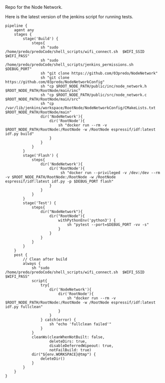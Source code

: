 Repo for the Node Network.

Here is the latest version of the jenkins script for running tests.

    pipeline {
        agent any
        stages {
            stage('Build') {
                steps{
                    sh "sudo /home/predo/predoCode/shell_scripts/wifi_connect.sh  $WIFI_SSID $WIFI_PASS"
                    sh "sudo /home/predo/predoCode/shell_scripts/jenkins_permissions.sh $DEBUG_PORT"
                    sh "git clone https://github.com/03predo/NodeNetwork"
                    sh "git clone https://github.com/03predo/NodeNetworkConfig"
                    sh "cp $ROOT_NODE_PATH/public/inc/node_network.h  $ROOT_NODE_PATH/RootNode/main/inc"
                    sh "cp $ROOT_NODE_PATH/public/src/node_network.c  $ROOT_NODE_PATH/RootNode/main/src"
                    sh "cp /var/lib/jenkins/workspace/RootNode/NodeNetworkConfig/CMakeLists.txt $ROOT_NODE_PATH/RootNode/main"
                    dir('NodeNetwork'){
                        dir('RootNode'){
                            sh "docker run --rm -v $ROOT_NODE_PATH/RootNode:/RootNode -w /RootNode espressif/idf:latest idf.py build"
                        }
                    }
                }
            }
            stage('Flash') {
                steps{
                    dir('NodeNetwork'){
                        dir('RootNode'){
                             sh "docker run --privileged -v /dev:/dev --rm -v $ROOT_NODE_PATH/RootNode:/RootNode -w /RootNode espressif/idf:latest idf.py -p $DEBUG_PORT flash"
                        }
                    }
                }
            }
            stage('Test') {
                steps{
                    dir("NodeNetwork"){
                        dir("RootNode"){
                            withPythonEnv('python3') {
                                sh "pytest --port=$DEBUG_PORT -vv -s"
                            }
                        }
                    }
                }
            }
        }
        post {
            // Clean after build
            always {
                sh "sudo /home/predo/predoCode/shell_scripts/wifi_connect.sh  $WIFI_SSID $WIFI_PASS"
                script{
                    try{
                        dir('NodeNetwork'){
                            dir('RootNode'){
                                sh "docker run --rm -v $ROOT_NODE_PATH/RootNode:/RootNode -w /RootNode espressif/idf:latest idf.py fullclean"
                            }
                        }
                    } catch(error) {
                        sh "echo 'fullclean failed'"
                    }
                }
                cleanWs(cleanWhenNotBuilt: false,
                        deleteDirs: true,
                        disableDeferredWipeout: true,
                        notFailBuild: true)
                dir("${env.WORKSPACE}@tmp") {
                    deleteDir()
                }
            }
        }
    }

